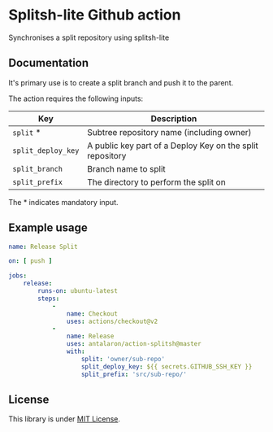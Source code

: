 Splitsh-lite Github action
==========================

Synchronises a split repository using splitsh-lite

Documentation
-------------

It's primary use is to create a split branch and push it to the parent.

The action requires the following inputs:

Key                | Description
------------------ | -----------------------------------------------------------
`split` *          | Subtree repository name (including owner)
`split_deploy_key` | A public key part of a Deploy Key on the split repository
`split_branch`     | Branch name to split
`split_prefix`     | The directory to perform the split on

The * indicates mandatory input.

Example usage
-------------

```yaml
name: Release Split

on: [ push ]

jobs:
    release:
        runs-on: ubuntu-latest
        steps:
            -
                name: Checkout
                uses: actions/checkout@v2
            -
                name: Release
                uses: antalaron/action-splitsh@master
                with:
                    split: 'owner/sub-repo'
                    split_deploy_key: ${{ secrets.GITHUB_SSH_KEY }}
                    split_prefix: 'src/sub-repo/'
```

License
-------

This library is under [MIT License](http://opensource.org/licenses/mit-license.php).
